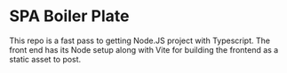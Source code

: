 # SPA Boiler Plate
This repo is a fast pass to getting Node.JS project with Typescript. The front end has its Node setup along with Vite for building the frontend as a static asset to post.